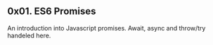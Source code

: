 ## 0x01. ES6 Promises

An introduction into Javascript promises. Await, async and throw/try handeled here.
